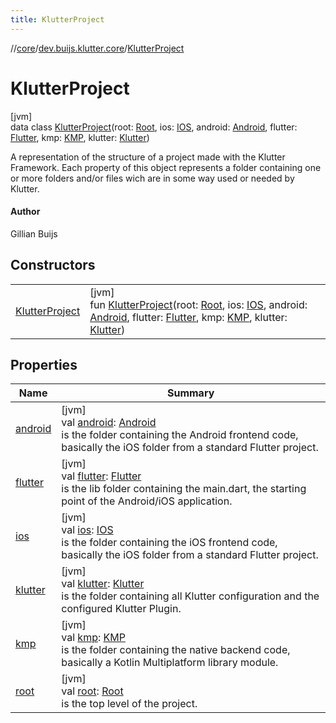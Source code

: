 ```yaml
---
title: KlutterProject
---
```

//[core](../../../index.html)/[dev.buijs.klutter.core](../index.html)/[KlutterProject](index.html)



# KlutterProject



[jvm]\
data class [KlutterProject](index.html)(root: [Root](../-root/index.html), ios: [IOS](../-i-o-s/index.html), android: [Android](../-android/index.html), flutter: [Flutter](../-flutter/index.html), kmp: [KMP](../-k-m-p/index.html), klutter: [Klutter](../-klutter/index.html))

A representation of the structure of a project made with the Klutter Framework. Each property of this object represents a folder containing one or more folders and/or files wich are in some way used or needed by Klutter.



#### Author



Gillian Buijs



## Constructors


| | |
|---|---|
| [KlutterProject](-klutter-project.html) | [jvm]<br>fun [KlutterProject](-klutter-project.html)(root: [Root](../-root/index.html), ios: [IOS](../-i-o-s/index.html), android: [Android](../-android/index.html), flutter: [Flutter](../-flutter/index.html), kmp: [KMP](../-k-m-p/index.html), klutter: [Klutter](../-klutter/index.html)) |


## Properties


| Name | Summary |
|---|---|
| [android](android.html) | [jvm]<br>val [android](android.html): [Android](../-android/index.html)<br>is the folder containing the Android frontend code, basically the iOS folder from a standard Flutter project. |
| [flutter](flutter.html) | [jvm]<br>val [flutter](flutter.html): [Flutter](../-flutter/index.html)<br>is the lib folder containing the main.dart, the starting point of the Android/iOS application. |
| [ios](ios.html) | [jvm]<br>val [ios](ios.html): [IOS](../-i-o-s/index.html)<br>is the folder containing the iOS frontend code, basically the iOS folder from a standard Flutter project. |
| [klutter](klutter.html) | [jvm]<br>val [klutter](klutter.html): [Klutter](../-klutter/index.html)<br>is the folder containing all Klutter configuration and the configured Klutter Plugin. |
| [kmp](kmp.html) | [jvm]<br>val [kmp](kmp.html): [KMP](../-k-m-p/index.html)<br>is the folder containing the native backend code, basically a Kotlin Multiplatform library module. |
| [root](root.html) | [jvm]<br>val [root](root.html): [Root](../-root/index.html)<br>is the top level of the project. |

